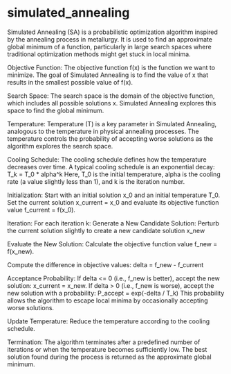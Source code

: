 # simulated_annealing


Simulated Annealing (SA) is a probabilistic optimization algorithm inspired by the annealing process in metallurgy. It is used to find an approximate global minimum of a function, particularly in large search spaces where traditional optimization methods might get stuck in local minima.


Objective Function:
The objective function f(x) is the function we want to minimize. The goal of Simulated Annealing is to find the value of x that results in the smallest possible value of f(x).

Search Space:
The search space is the domain of the objective function, which includes all possible solutions x. Simulated Annealing explores this space to find the global minimum.

Temperature:
Temperature (T) is a key parameter in Simulated Annealing, analogous to the temperature in physical annealing processes. The temperature controls the probability of accepting worse solutions as the algorithm explores the search space.

Cooling Schedule:
The cooling schedule defines how the temperature decreases over time. A typical cooling schedule is an exponential decay:
T_k = T_0 * alpha^k
Here, T_0 is the initial temperature, alpha is the cooling rate (a value slightly less than 1), and k is the iteration number.


Initialization:
Start with an initial solution x_0 and an initial temperature T_0.
Set the current solution x_current = x_0 and evaluate its objective function value f_current = f(x_0).

Iteration:
For each iteration k:
Generate a New Candidate Solution:
Perturb the current solution slightly to create a new candidate solution x_new

Evaluate the New Solution:
Calculate the objective function value f_new = f(x_new).

Compute the difference in objective values:
delta = f_new - f_current

Acceptance Probability:
If delta <= 0 (i.e., f_new is better), accept the new solution: x_current = x_new.
If delta > 0 (i.e., f_new is worse), accept the new solution with a probability:
P_accept = exp(-delta / T_k)
This probability allows the algorithm to escape local minima by occasionally accepting worse solutions.

Update Temperature:
Reduce the temperature according to the cooling schedule.

Termination:
The algorithm terminates after a predefined number of iterations or when the temperature becomes sufficiently low. The best solution found during the process is returned as the approximate global minimum.

